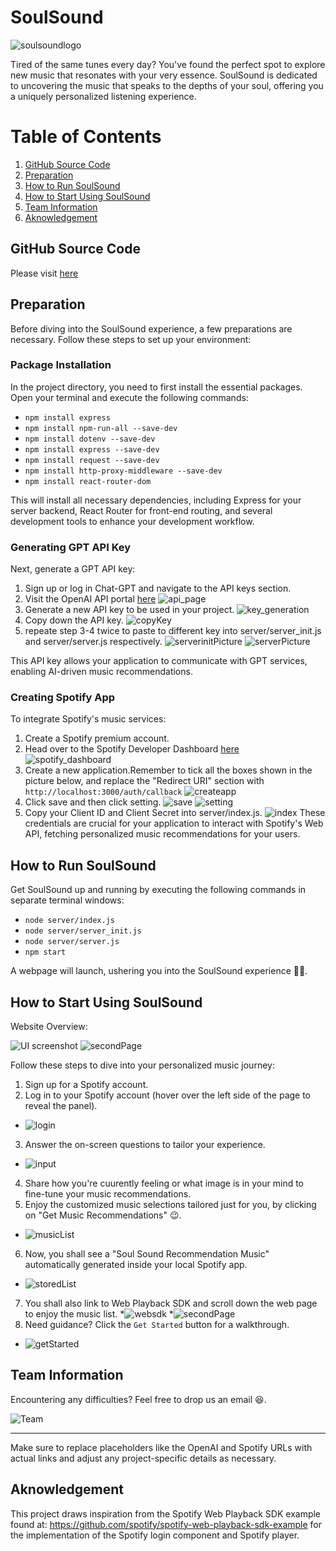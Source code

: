 # SoulSound
![soulsoundlogo](src/docs/soulsoundlogo.jpg)

Tired of the same tunes every day? You've found the perfect spot to explore new music that resonates with your very essence. SoulSound is dedicated to uncovering the music that speaks to the depths of your soul, offering you a uniquely personalized listening experience.

# Table of Contents

1. [GitHub Source Code](#code)
2. [Preparation](#preparation)
3. [How to Run SoulSound](#howtorun)
4. [How to Start Using SoulSound](#howtostart)
5. [Team Information](#teaminfo)
6. [Aknowledgement](#aknowledgement)

## GitHub Source Code <a name="code"></a>
Please visit [here](https://github.com/AlainS87/ai_challenge_2024)

## Preparation <a name="preparation"></a>

Before diving into the SoulSound experience, a few preparations are necessary. Follow these steps to set up your environment:

### Package Installation

In the project directory, you need to first install the essential packages. Open your terminal and execute the following commands:

* `npm install express`
* `npm install npm-run-all --save-dev`
* `npm install dotenv --save-dev`
* `npm install express --save-dev`
* `npm install request --save-dev`
* `npm install http-proxy-middleware --save-dev`
* `npm install react-router-dom`

This will install all necessary dependencies, including Express for your server backend, React Router for front-end routing, and several development tools to enhance your development workflow.

### Generating GPT API Key

Next, generate a GPT API key:

1. Sign up or log in Chat-GPT and navigate to the API keys section.
2. Visit the OpenAI API portal [here](https://platform.openai.com/api-keys)
![api_page](src/docs/GPT_api_page.png)
3. Generate a new API key to be used in your project.
![key_generation](src/docs/key_generation.png)
4. Copy down the API key.
![copyKey](src/docs/copyKey.png)
5. repeate step 3-4 twice to paste to different key into server/server_init.js and server/server.js respectively.
![serverinitPicture](src/docs/serverinitPicture.png)
![serverPicture](src/docs/server.png)

This API key allows your application to communicate with GPT services, enabling AI-driven music recommendations.

### Creating Spotify App

To integrate Spotify's music services:

1. Create a Spotify premium account.
2. Head over to the Spotify Developer Dashboard [here](https://developer.spotify.com/dashboard)
![spotify_dashboard](src/docs/spotify_dashboard.png)
3. Create a new application.Remember to tick all the boxes shown in the picture below, and replace the "Redirect URI" section with `http://localhost:3000/auth/callback`
![createapp](src/docs/createapp.png)
4. Click save and then click setting.
![save](src/docs/save.png)
![setting](src/docs/setting.png)
4. Copy your Client ID and Client Secret into server/index.js.
![index](src/docs/index.png)
These credentials are crucial for your application to interact with Spotify's Web API, fetching personalized music recommendations for your users.

## How to Run SoulSound <a name="howtorun"></a>

Get SoulSound up and running by executing the following commands in separate terminal windows:

* `node server/index.js`
* `node server/server_init.js`
* `node server/server.js`
* `npm start`

A webpage will launch, ushering you into the SoulSound experience 🎉🎉.

## How to Start Using SoulSound <a name="howtostart"></a>
Website Overview:

![UI screenshot](src/docs/ui.png "UI screenshot")
![secondPage](src/docs/secondPage.jpg)

Follow these steps to dive into your personalized music journey:

1. Sign up for a Spotify account.
2. Log in to your Spotify account (hover over the left side of the page to reveal the panel).
* ![login](src/docs/login.png)
3. Answer the on-screen questions to tailor your experience.
* ![input](src/docs/input.png)
4. Share how you're cuurently feeling or what image is in your mind to fine-tune your music recommendations.
5. Enjoy the customized music selections tailored just for you, by clicking on "Get Music Recommendations" 😉.

* ![musicList](src/docs/musicList.png)
6. Now, you shall see a "Soul Sound Recommendation Music" automatically generated inside your local Spotify app.
* ![storedList](src/docs/storedList.png)

7. You shall also link to Web Playback SDK and scroll down the web page to enjoy the music list.
*![websdk](src/docs/websdk.jpg)
*![secondPage](src/docs/secondPage.jpg)
8. Need guidance? Click the `Get Started` button for a walkthrough.
* ![getStarted](src/docs/getStarted.png)

## Team Information <a name="teaminfo"></a>

Encountering any difficulties? Feel free to drop us an email 😆.

![Team](src/docs/team.png)

---

Make sure to replace placeholders like the OpenAI and Spotify URLs with actual links and adjust any project-specific details as necessary.

## Aknowledgement <a name="aknowledgement"></a>
This project draws inspiration from the Spotify Web Playback SDK example found at:
https://github.com/spotify/spotify-web-playback-sdk-example
for the implementation of the Spotify login component and Spotify player.